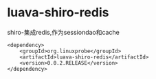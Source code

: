 # luava-shiro-redis
shiro-集成redis,作为sessiondao和cache
```
<dependency>
    <groupId>org.linuxprobe</groupId>
    <artifactId>luava-shiro-redis</artifactId>
    <version>0.0.2.RELEASE</version>
</dependency>
```
